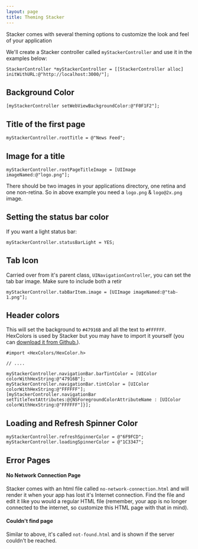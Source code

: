 ```yaml
---
layout: page
title: Theming Stacker 
---
```

Stacker comes with several theming options to customize the look and feel of your application

We'll create a Stacker controller called `myStackerController` and use it in the examples below:

```
StackerController *myStackerController = [[StackerController alloc] initWithURL:@"http://localhost:3000/"];
```

## Background Color

```
[myStackerController setWebViewBackgroundColor:@"F0F1F2"];
```

## Title of the first page

```
myStackerController.rootTitle = @"News Feed";
```

## Image for a title

```
myStackerController.rootPageTitleImage = [UIImage imageNamed:@"logo.png"];
```

There should be two images in your applications directory, one retina and one non-retina. So in above example you need a `logo.png` & `logo@2x.png` image.

## Setting the status bar color

If you want a light status bar:

```
myStackerController.statusBarLight = YES;
```


## Tab Icon

Carried over from it's parent class, `UINavigationController`, you can set the tab bar image. Make sure to include both a retir

```
myStackerController.tabBarItem.image = [UIImage imageNamed:@"tab-1.png"];
```

## Header colors

This will set the background to `#47916B` and all the text to `#FFFFFF`. HexColors is used by Stacker but you may have to import it yourself (you can [download it from Github.](https://github.com/mRs-/HexColors)).

```
#import <HexColors/HexColor.h>

// ....

myStackerController.navigationBar.barTintColor = [UIColor colorWithHexString:@"47916B"];
myStackerController.navigationBar.tintColor = [UIColor colorWithHexString:@"FFFFFF"];
[myStackerController.navigationBar setTitleTextAttributes:@{NSForegroundColorAttributeName : [UIColor colorWithHexString:@"FFFFFF"]}];
```

## Loading and Refresh Spinner Color

```
myStackerController.refreshSpinnerColor = @"6F9FCD";
myStackerController.loadingSpinnerColor = @"1C3347";
```

## Error Pages

#### No Network Connection Page

Stacker comes with an html file called `no-network-connection.html` and will render it when your app has lost it's Internet connection. Find the file and edit it like you would a regular HTML file (remember, your app is no longer connected to the internet, so customize this HTML page with that in mind).

#### Couldn't find page

Similar to above, it's called `not-found.html` and is shown if the server couldn't be reached.
